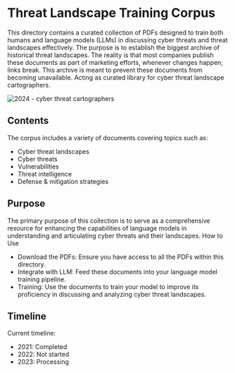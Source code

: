 # Threat Landscape Training Corpus

This directory contains a curated collection of PDFs designed to train both humans and language models (LLMs) in discussing cyber threats and threat landscapes effectively. The purpose is to establish the biggest archive of historical threat landscapes. The reality is that most companies publish these documents as part of marketing efforts, whenever changes happen; links break. This archive is meant to prevent these documents from becoming unavailable. Acting as curated library for cyber threat landscape cartographers.

![2024 - cyber threat cartographers](https://github.com/gertjanbruggink/threat-landscape-training-corpus/assets/50614049/d6ccd1fa-4035-4c69-89e9-08d09491145f)

## Contents

The corpus includes a variety of documents covering topics such as:

- Cyber threat landscapes
- Cyber threats
- Vulnerabilities
- Threat intelligence
- Defense & mitigation strategies

## Purpose

The primary purpose of this collection is to serve as a comprehensive resource for enhancing the capabilities of language models in understanding and articulating cyber threats and their landscapes.
How to Use

- Download the PDFs: Ensure you have access to all the PDFs within this directory.
- Integrate with LLM: Feed these documents into your language model training pipeline.
- Training: Use the documents to train your model to improve its proficiency in discussing and analyzing cyber threat landscapes.


## Timeline

Current timeline: 
- 2021: Completed
- 2022: Not started
- 2023: Processing
